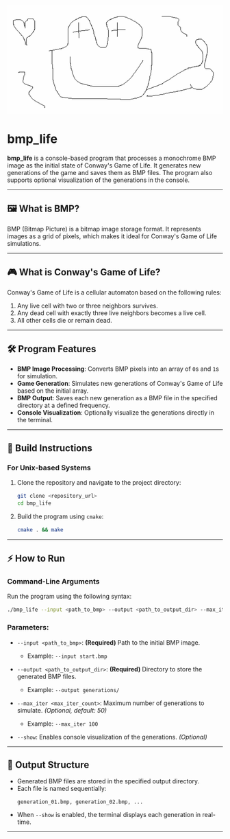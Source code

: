 ![bmp_life_demo_gif](demo.gif)

# bmp_life

**bmp_life** is a console-based program that processes a monochrome BMP image as the initial state of Conway's Game of Life. It generates new generations of the game and saves them as BMP files. The program also supports optional visualization of the generations in the console.

---

## 🖼 What is BMP?

BMP (Bitmap Picture) is a bitmap image storage format. It represents images as a grid of pixels, which makes it ideal for Conway's Game of Life simulations.

---

## 🎮 What is Conway's Game of Life?

Conway's Game of Life is a cellular automaton based on the following rules:

1. Any live cell with two or three neighbors survives.
2. Any dead cell with exactly three live neighbors becomes a live cell.
3. All other cells die or remain dead.

---

## 🛠 Program Features

- **BMP Image Processing**: Converts BMP pixels into an array of `0`s and `1`s for simulation.
- **Game Generation**: Simulates new generations of Conway's Game of Life based on the initial array.
- **BMP Output**: Saves each new generation as a BMP file in the specified directory at a defined frequency.
- **Console Visualization**: Optionally visualize the generations directly in the terminal.

---

## 🚀 Build Instructions

### For Unix-based Systems

1. Clone the repository and navigate to the project directory:
   ```bash
   git clone <repository_url>
   cd bmp_life
   ```

2. Build the program using `cmake`:
   ```bash
   cmake . && make
   ```

---

## ⚡ How to Run

### Command-Line Arguments

Run the program using the following syntax:

```bash
./bmp_life --input <path_to_bmp> --output <path_to_output_dir> --max_iter <max_iter_count> --show
```

### Parameters:

- `--input <path_to_bmp>`: **(Required)** Path to the initial BMP image.
  - Example: `--input start.bmp`
  
- `--output <path_to_output_dir>`: **(Required)** Directory to store the generated BMP files.
  - Example: `--output generations/`
  
- `--max_iter <max_iter_count>`: Maximum number of generations to simulate. *(Optional, default: 50)*  
  - Example: `--max_iter 100`
  
- `--show`: Enables console visualization of the generations. *(Optional)*

---

## 📂 Output Structure

- Generated BMP files are stored in the specified output directory.
- Each file is named sequentially:
  ```
  generation_01.bmp, generation_02.bmp, ...
  ```
- When `--show` is enabled, the terminal displays each generation in real-time.

---
